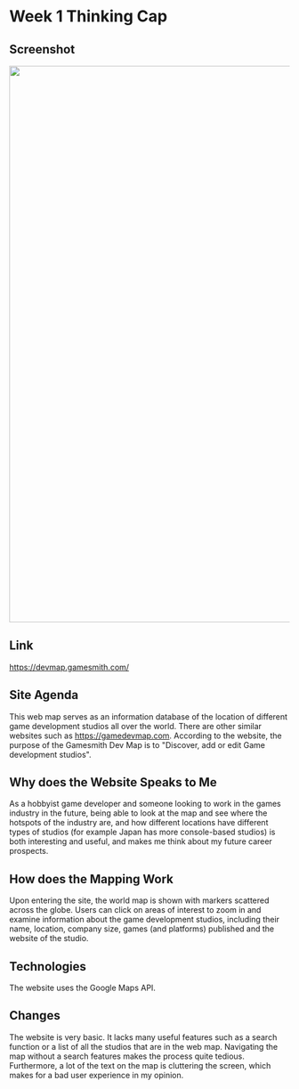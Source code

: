 # Week 1 Thinking Cap
## Screenshot
<img src="https://i.imgur.com/NpZwpHK.png" width="1000px">

## Link
https://devmap.gamesmith.com/

## Site Agenda
This web map serves as an information database of the location of different game development studios all over the world. There are other similar websites such as https://gamedevmap.com. According to the website, the purpose of the Gamesmith Dev Map is to "Discover, add or edit Game development studios".

## Why does the Website Speaks to Me
As a hobbyist game developer and someone looking to work in the games industry in the future, being able to look at the map and see where the hotspots of the industry are, and how different locations have different types of studios (for example Japan has more console-based studios) is both interesting and useful, and makes me think about my future career prospects.

## How does the Mapping Work
Upon entering the site, the world map is shown with markers scattered across the globe. Users can click on areas of interest to zoom in and examine information about the game development studios, including their name, location, company size, games (and platforms) published and the website of the studio.

## Technologies
The website uses the Google Maps API.

## Changes
The website is very basic. It lacks many useful features such as a search function or a list of all the studios that are in the web map. Navigating the map without a search features makes the process quite tedious. Furthermore, a lot of the text on the map is cluttering the screen, which makes for a bad user experience in my opinion.
